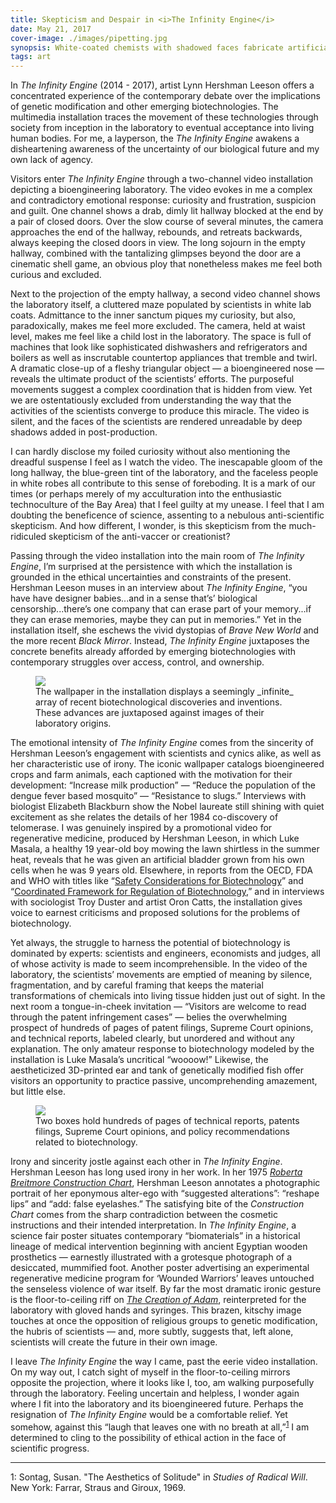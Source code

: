 ```yaml
---
title: Skepticism and Despair in <i>The Infinity Engine</i>
date: May 21, 2017
cover-image: ./images/pipetting.jpg
synopsis: White-coated chemists with shadowed faces fabricate artificial body parts while society debates the promises and dangers of genetic engineering.
tags: art
---
```


[Roberta Breitmore Construction Chart]: http://www.bitforms.com/leeson/roberta-construction-chart-2
[Safety Considerations for Biotechnology]: http://www.oecd.org/science/biotrack/1958527.pdf
[Coordinated Framework for Regulation of Biotechnology]: https://www.aphis.usda.gov/brs/fedregister/coordinated_framework.pdf
[The Creation of Adam]: https://en.wikipedia.org/wiki/The_Creation_of_Adam 

In _The Infinity Engine_ (2014 - 2017), artist Lynn Hershman Leeson offers a concentrated experience of the contemporary debate over the implications of genetic modification and other emerging biotechnologies. The multimedia installation traces the movement of these technologies through society from inception in the laboratory to eventual acceptance into living human bodies. For me, a layperson, the _The Infinity Engine_ awakens a disheartening awareness of the uncertainty of our biological future and my own lack of agency.

Visitors enter _The Infinity Engine_ through a two-channel video installation depicting a bioengineering laboratory. The video evokes in me a complex and contradictory emotional response: curiosity and frustration, suspicion and guilt. One channel shows a drab, dimly lit hallway blocked at the end by a pair of closed doors. Over the slow course of several minutes, the camera approaches the end of the hallway, rebounds, and retreats backwards, always keeping the closed doors in view. The long sojourn in the empty hallway, combined with the tantalizing glimpses beyond the door are a cinematic shell game, an obvious ploy that nonetheless makes me feel both curious and excluded.

Next to the projection of the empty hallway, a second video channel shows the laboratory itself, a cluttered maze populated by scientists in white lab coats. Admittance to the inner sanctum piques my curiosity, but also, paradoxically, makes me feel more excluded. The camera, held at waist level, makes me feel like a child lost in the laboratory. The space is full of machines that look like sophisticated dishwashers and refrigerators and boilers as well as inscrutable countertop appliances that tremble and twirl. A dramatic close-up of a fleshy triangular object — a bioengineered nose — reveals the ultimate product of the scientists’ efforts. The purposeful movements suggest a complex coordination that is hidden from view. Yet we are ostentatiously excluded from understanding the way that the activities of the scientists converge to produce this miracle. The video is silent, and the faces of the scientists are rendered unreadable by deep shadows added in post-production. 

I can hardly disclose my foiled curiosity without also mentioning the dreadful suspense I feel as I watch the video. The inescapable gloom of the long hallway, the blue-green tint of the laboratory, and the faceless people in white robes all contribute to this sense of foreboding. It is a mark of our times (or perhaps merely of my acculturation into the enthusiastic technoculture of the Bay Area) that I feel guilty at my unease. I feel that I am doubting the beneficence of science, assenting to a nebulous anti-scientific skepticism. And how different, I wonder, is this skepticism from the much-ridiculed skepticism of the anti-vaccer or creationist?

Passing through the video installation into the main room of _The Infinity Engine_, I’m surprised at the persistence with which the installation is grounded in the ethical uncertainties and constraints of the present. Hershman Leeson muses in an interview about _The Infinity Engine_, “you have have designer babies...and in a sense that’s’ biological censorship...there’s one company that can erase part of your memory...if they can erase memories, maybe they can put in memories.” Yet in the installation itself, she eschews the vivid dystopias of _Brave New World_ and the more recent _Black Mirror_. Instead, _The Infinity Engine_ juxtaposes the concrete benefits already afforded by emerging biotechnologies with contemporary struggles over access, control, and ownership.

<figure>
<img src="./images/wallpaper.jpg"></img>
<figcaption>The wallpaper in the installation displays a seemingly _infinite_ array of recent biotechnological discoveries and inventions. These advances are juxtaposed against images of their laboratory origins.</figcaption>
</figure>

The emotional intensity of _The Infinity Engine_ comes from the sincerity of Hershman Leeson’s engagement with scientists and cynics alike, as well as her characteristic use of irony. The iconic wallpaper catalogs bioengineered crops and farm animals, each captioned with the motivation for their development: “Increase milk production” — “Reduce the population of the dengue fever based mosquito” — “Resistance to slugs.” Interviews with biologist Elizabeth Blackburn show the Nobel laureate still shining with quiet excitement as she relates the details of her 1984 co-discovery of telomerase. I was genuinely inspired by a promotional video for regenerative medicine, produced by Hershman Leeson, in which Luke Masala, a healthy 19 year-old boy mowing the lawn shirtless in the summer heat, reveals that he was given an artificial bladder grown from his own cells when he was 9 years old. Elsewhere, in reports from the OECD, FDA and WHO with titles like “[Safety Considerations for Biotechnology][]” and “[Coordinated Framework for Regulation of Biotechnology][],” and in interviews with sociologist Troy Duster and artist Oron Catts, the installation gives voice to earnest criticisms and proposed solutions for the problems of biotechnology.

Yet always, the struggle to harness the potential of biotechnology is dominated by experts: scientists and engineers, economists and judges, all of whose activity is made to seem incomprehensible. In the video of the laboratory, the scientists’ movements are emptied of meaning by silence, fragmentation, and by careful framing that keeps the material transformations of chemicals into living tissue hidden just out of sight. In the next room a tongue-in-cheek invitation — “Visitors are welcome to read through the patent infringement cases” — belies the overwhelming prospect of hundreds of pages of patent filings, Supreme Court opinions, and technical reports, labeled clearly, but unordered and without any explanation. The only amateur response to biotechnology modeled by the installation is Luke Masala’s uncritical “woooow!” Likewise, the aestheticized 3D-printed ear and tank of genetically modified fish offer visitors an opportunity to practice passive, uncomprehending amazement, but little else.

<figure>
<img src="./images/documents.jpg"></img>
<figcaption>Two boxes hold hundreds of pages of technical reports, patents filings, Supreme Court opinions, and policy recommendations related to biotechnology.</figcaption>
</figure>

Irony and sincerity jostle against each other in _The Infinity Engine_. Hershman Leeson has long used irony in her work. In her 1975 _[Roberta Breitmore Construction Chart][]_, Hershman Leeson annotates a photographic portrait of her eponymous alter-ego with “suggested alterations”: “reshape lips” and “add: false eyelashes.” The satisfying bite of the _Construction Chart_ comes from the sharp contradiction between the cosmetic instructions and their intended interpretation. In _The Infinity Engine_, a science fair poster situates contemporary “biomaterials” in a historical lineage of medical intervention beginning with ancient Egyptian wooden prosthetics — earnestly illustrated with a grotesque photograph of a desiccated, mummified foot. Another poster advertising an experimental regenerative medicine program for ‘Wounded Warriors’ leaves untouched the senseless violence of war itself. By far the most dramatic ironic gesture is the floor-to-ceiling riff on _[The Creation of Adam][]_, reinterpreted for the laboratory with gloved hands and syringes. This brazen, kitschy image touches at once the opposition of religious groups to genetic modification, the hubris of scientists — and, more subtly, suggests that, left alone, scientists will create the future in their own image.

I leave _The Infinity Engine_ the way I came, past the eerie video installation. On my way out, I catch sight of myself in the floor-to-ceiling mirrors opposite the projection, where it looks like I, too, am walking purposefully through the laboratory. Feeling uncertain and helpless, I wonder again where I fit into the laboratory and its bioengineered future. Perhaps the resignation of _The Infinity Engine_ would be a comfortable relief. Yet somehow, against this “laugh that leaves one with no breath at all,”<sup>[1](#sontag)</sup> I am determined to cling to the possibility of ethical action in the face of scientific progress.

-----------
  
<a name="sontag">1: </a> Sontag, Susan. "The Aesthetics of Solitude" in _Studies of Radical Will_. New York: Farrar, Straus and Giroux, 1969.
